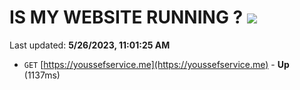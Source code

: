 # IS MY WEBSITE RUNNING ? [![](https://img.shields.io/static/v1?label=Sponsor&message=%E2%9D%A4&logo=GitHub&color=%23fe8e86)](https://github.com/sponsors/<username>)

Last updated: **5/26/2023, 11:01:25 AM**

- `GET` [https://youssefservice.me](https://youssefservice.me) - **Up** (1137ms)
